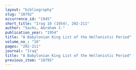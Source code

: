 ```yaml
---
layout: "bibliography"
slug: "10792"
occurrence_id: "1945"
short_title: "Iraq 16 (1954), 202-211"
author: "Sachs, Abraham J."
publication_year: "1954"
title: "A Babylonian King List of the Hellenistic Period"
volume_no_: "16"
pages: "202-211"
journal: "Iraq"
title: "A Babylonian King List of the Hellenistic Period"
previous_item: "10795"
---
```


